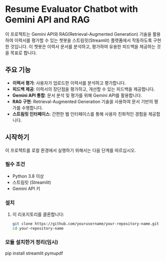 # Resume Evaluator Chatbot with Gemini API and RAG

이 프로젝트는 Gemini API와 RAG(Retrieval-Augmented Generation) 기술을 활용하여 이력서를 평가할 수 있는 챗봇을 스트림릿(Streamlit) 플랫폼에서 작동하도록 구현한 것입니다. 이 챗봇은 이력서 문서를 분석하고, 평가하여 유용한 피드백을 제공하는 것을 목표로 합니다.

## 주요 기능

- **이력서 평가**: 사용자가 업로드한 이력서를 분석하고 평가합니다.
- **피드백 제공**: 이력서의 장단점을 평가하고, 개선할 수 있는 피드백을 제공합니다.
- **Gemini API 통합**: 문서 분석 및 평가를 위해 Gemini API를 활용합니다.
- **RAG 구현**: Retrieval-Augmented Generation 기술을 사용하여 문서 기반의 평가를 수행합니다.
- **스트림릿 인터페이스**: 간편한 웹 인터페이스를 통해 사용자 친화적인 경험을 제공합니다.

## 시작하기

이 프로젝트를 로컬 환경에서 실행하기 위해서는 다음 단계를 따르십시오.

### 필수 조건

- Python 3.8 이상
- 스트림릿 (Streamlit)
- Gemini API 키

### 설치

1. 이 리포지토리를 클론합니다:
   ```bash
   git clone https://github.com/yourusername/your-repository-name.git
   cd your-repository-name


### 모듈 설치한거 정리(임시)
pip install streamlit pymupdf